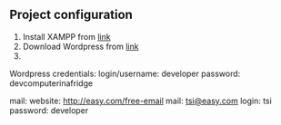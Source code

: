 ## Project configuration

1. Install XAMPP from [link](https://www.apachefriends.org/index.html)
2. Download Wordpress from [link](https://wordpress.org/latest.zip)
3.

Wordpress credentials:
   login/username: developer
   password: devcomputerinafridge

mail:
    website: http://easy.com/free-email
    mail: tsi@easy.com
    login: tsi
    password: developer
